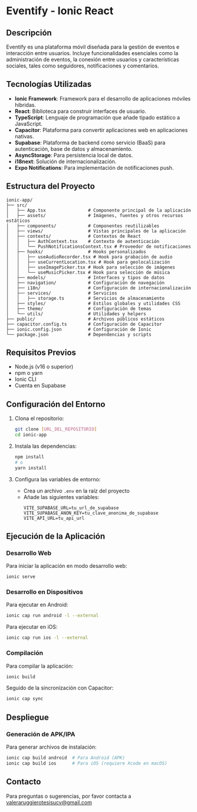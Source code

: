 # Eventify - Ionic React

## Descripción

Eventify es una plataforma móvil diseñada para la gestión de eventos e interacción entre usuarios. Incluye funcionalidades esenciales como la administración de eventos, la conexión entre usuarios y características sociales, tales como seguidores, notificaciones y comentarios.

## Tecnologías Utilizadas

- **Ionic Framework**: Framework para el desarrollo de aplicaciones móviles híbridas.
- **React**: Biblioteca para construir interfaces de usuario.
- **TypeScript**: Lenguaje de programación que añade tipado estático a JavaScript.
- **Capacitor**: Plataforma para convertir aplicaciones web en aplicaciones nativas.
- **Supabase**: Plataforma de backend como servicio (BaaS) para autenticación, base de datos y almacenamiento.
- **AsyncStorage**: Para persistencia local de datos.
- **i18next**: Solución de internacionalización.
- **Expo Notifications**: Para implementación de notificaciones push.

## Estructura del Proyecto

```
ionic-app/
├── src/
│   ├── App.tsx                # Componente principal de la aplicación
│   ├── assets/                # Imágenes, fuentes y otros recursos estáticos
│   ├── components/            # Componentes reutilizables
│   ├── views/                 # Vistas principales de la aplicación
│   ├── contexts/              # Contextos de React
│   │   ├── AuthContext.tsx    # Contexto de autenticación
│   │   └── PushNotificationsContext.tsx # Proveedor de notificaciones
│   ├── hooks/                 # Hooks personalizados
│   │   ├── useAudioRecorder.tsx # Hook para grabación de audio
│   │   ├── useCurrentLocation.tsx # Hook para geolocalización
│   │   ├── useImagePicker.tsx # Hook para selección de imágenes
│   │   └── useMusicPicker.tsx # Hook para selección de música
│   ├── models/                # Interfaces y tipos de datos
│   ├── navigation/            # Configuración de navegación
│   ├── i18n/                  # Configuración de internacionalización
│   ├── services/              # Servicios 
│   │   ├── storage.ts         # Servicios de almacenamiento
│   ├── styles/                # Estilos globales y utilidades CSS
│   ├── theme/                 # Configuración de temas
│   └── utils/                 # Utilidades y helpers
├── public/                    # Archivos públicos estáticos
├── capacitor.config.ts        # Configuración de Capacitor
├── ionic.config.json          # Configuración de Ionic
└── package.json               # Dependencias y scripts
```

## Requisitos Previos

- Node.js (v16 o superior)
- npm o yarn
- Ionic CLI
- Cuenta en Supabase

## Configuración del Entorno

1. Clona el repositorio:
   ```bash
   git clone [URL_DEL_REPOSITORIO]
   cd ionic-app
   ```

2. Instala las dependencias:
   ```bash
   npm install
   # o
   yarn install
   ```

3. Configura las variables de entorno:
   - Crea un archivo `.env` en la raíz del proyecto
   - Añade las siguientes variables:
     ```
     VITE_SUPABASE_URL=tu_url_de_supabase
     VITE_SUPABASE_ANON_KEY=tu_clave_anonima_de_supabase
     VITE_API_URL=tu_api_url
     ```

## Ejecución de la Aplicación

### Desarrollo Web

Para iniciar la aplicación en modo desarrollo web:

```bash
ionic serve
```

### Desarrollo en Dispositivos

Para ejecutar en Android:

```bash
ionic cap run android -l --external
```

Para ejecutar en iOS:

```bash
ionic cap run ios -l --external
```

### Compilación

Para compilar la aplicación:

```bash
ionic build
```

Seguido de la sincronización con Capacitor:

```bash
ionic cap sync
```

## Despliegue

### Generación de APK/IPA

Para generar archivos de instalación:

```bash
ionic cap build android  # Para Android (APK)
ionic cap build ios      # Para iOS (requiere Xcode en macOS)
```

## Contacto

Para preguntas o sugerencias, por favor contacta a valeraruggierotesisucv@gmail.com
